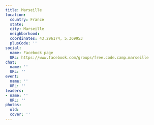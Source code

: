 ```yaml
---
title: Marseille
location:
  country: France
  state: 
  city: Marseille
  neighborhood: 
  coordinates: 43.296174, 5.369953
  plusCode: ''
social:
  name: Facebook page
  URL: https://www.facebook.com/groups/free.code.camp.marseille
chat:
  name: ''
  URL: ''
event:
  name: ''
  URL: ''
leaders:
- name: ''
  URL: ''
photos:
  old: 
  cover: ''
---
```

